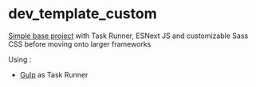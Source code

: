 # dev_template_custom

<a href="https://github.com/mrsCandyBar/dev_template">Simple base project</a> with Task Runner, ESNext JS and customizable Sass CSS before moving onto larger frameworks

Using :
 - <a href="#">Gulp</a></i> as Task Runner<br>
<!--  - <a href="#">Babel Compiler</a> for ESNext JS<br>
 - <a href="">Gulp Sass</a> as Sass compiler. -->